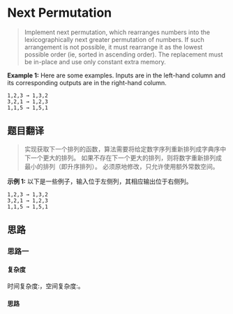 # Next Permutation #
>Implement next permutation, which rearranges numbers into the lexicographically next greater permutation of numbers.
 If such arrangement is not possible, it must rearrange it as the lowest possible order (ie, sorted in ascending order).
 The replacement must be in-place and use only constant extra memory.
 

**Example 1:**
Here are some examples. Inputs are in the left-hand column and its corresponding outputs are in the right-hand column.
```
1,2,3 → 1,3,2
3,2,1 → 1,2,3
1,1,5 → 1,5,1
```

## 题目翻译 ##
>实现获取下一个排列的函数，算法需要将给定数字序列重新排列成字典序中下一个更大的排列。
 如果不存在下一个更大的排列，则将数字重新排列成最小的排列（即升序排列）。
 必须原地修改，只允许使用额外常数空间。
 
 **示例 1:**
 以下是一些例子，输入位于左侧列，其相应输出位于右侧列。
 ```
 1,2,3 → 1,3,2
 3,2,1 → 1,2,3
 1,1,5 → 1,5,1
 ```
## 思路 ##
### 思路一  ###

#### 复杂度 ####
时间复杂度:，空间复杂度:。
#### 思路 ####